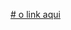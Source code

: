 <a href="https://tuizinhogameplays456.github.io/Estrelinha-luminante-2-A-volta-dos-que-n-o-foram-o-inimigo-agora-outro/"># o link aqui</a>
